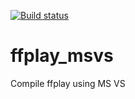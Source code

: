 [![Build status](https://ci.appveyor.com/api/projects/status/y16wm6t6frsmccek?svg=true)](https://ci.appveyor.com/project/aleksas/ffplay-msvs)

# ffplay_msvs
Compile ffplay using MS VS
